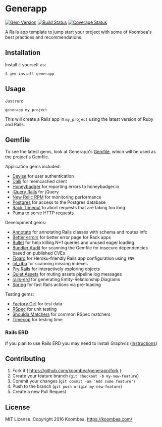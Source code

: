 # Generapp
[![Gem Version](https://badge.fury.io/rb/generapp.svg)](https://badge.fury.io/rb/generapp)
[![Build Status](https://travis-ci.org/koombea/generapp.svg)](https://travis-ci.org/koombea/generapp)
[![Coverage Status](https://coveralls.io/repos/koombea/generapp/badge.svg?branch=master&service=github)](https://coveralls.io/github/koombea/generapp?branch=master)

A Rails app template to jump start your project with some of Koombea's best practices and recommendations. 

## Installation

Install it yourself as:

    $ gem install generapp

## Usage

Just run:

    generapp my_project

This will create a Rails app in `my_project` using the latest version of Ruby and Rails.

## Gemfile

To see the latest gems, look at Generapp's
[Gemfile](templates/Gemfile.erb), which will be used as the project's Gemfile.

Application gems included:
* [Devise](https://github.com/plataformatec/devise) for user authentication
* [Dalli](https://github.com/petergoldstein/dalli) for memcached client
* [Honeybadger](https://github.com/honeybadger-io/honeybadger-ruby) for reporting 
  errors to honeybadger.io
* [jQuery Rails](https://github.com/rails/jquery-rails) for jQuery
* [New Relic RPM](https://github.com/newrelic/rpm) for monitoring performance
* [Postgres](https://github.com/ged/ruby-pg) for access to the Postgres database
* [Rack Timeout](https://github.com/heroku/rack-timeout) to abort requests that are
  taking too long
* [Puma](https://github.com/puma/puma) to serve HTTP requests

Development gems:
* [Annotate](https://github.com/ctran/annotate_models) for annotating Rails classes 
  with schema and routes info
* [Better errors](https://github.com/charliesome/better_errors) for better error page 
  for Rack apps
* [Bullet](https://github.com/flyerhzm/bullet) for help killing N+1 queries and
  unused eager loading
* [Bundler Audit](https://github.com/rubysec/bundler-audit) for scanning the
  Gemfile for insecure dependencies based on published CVEs
* [Figaro](https://github.com/laserlemon/figaro) for Heroku-friendly Rails app
  configuration using `ENV`
* [lol_dba](https://github.com/plentz/lol_dba) for scanning missing indexes
* [Pry Rails](https://github.com/rweng/pry-rails) for interactively exploring
  objects
* [Quiet Assets](https://github.com/evrone/quiet_assets) for muting assets
  pipeline log messages
* [rails-erd](https://github.com/voormedia/rails-erd) for generating Entity-Relationship Diagrams
* [Spring](https://github.com/rails/spring) for fast Rails actions via
  pre-loading

Testing gems:

* [Factory Girl](https://github.com/thoughtbot/factory_girl) for test data
* [RSpec](https://github.com/rspec/rspec) for unit testing
* [Shoulda Matchers](https://github.com/thoughtbot/shoulda-matchers) for common
  RSpec matchers
* [Timecop](https://github.com/ferndopolis/timecop-console) for testing time

### Rails ERD

If you plan to use Rails ERD you may need to install Graphviz ([instructions](http://voormedia.github.io/rails-erd/install.html))

## Contributing

1. Fork it ( https://github.com/koombea/generapp/fork )
2. Create your feature branch (`git checkout -b my-new-feature`)
3. Commit your changes (`git commit -am 'Add some feature'`)
4. Push to the branch (`git push origin my-new-feature`)
5. Create a new Pull Request

## License

MIT License. Copyright 2016 Koombea. https://koombea.com/
